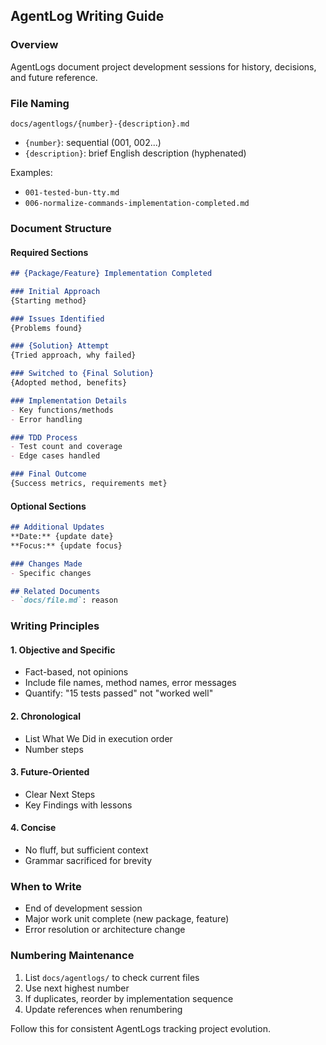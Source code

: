 ## AgentLog Writing Guide

### Overview
AgentLogs document project development sessions for history, decisions, and future reference.

### File Naming
`docs/agentlogs/{number}-{description}.md`

- `{number}`: sequential (001, 002...)
- `{description}`: brief English description (hyphenated)

Examples:
- `001-tested-bun-tty.md`
- `006-normalize-commands-implementation-completed.md`

### Document Structure

#### Required Sections
```markdown
## {Package/Feature} Implementation Completed

### Initial Approach
{Starting method}

### Issues Identified
{Problems found}

### {Solution} Attempt
{Tried approach, why failed}

### Switched to {Final Solution}
{Adopted method, benefits}

### Implementation Details
- Key functions/methods
- Error handling

### TDD Process
- Test count and coverage
- Edge cases handled

### Final Outcome
{Success metrics, requirements met}
```

#### Optional Sections
```markdown
## Additional Updates
**Date:** {update date}
**Focus:** {update focus}

### Changes Made
- Specific changes

## Related Documents
- `docs/file.md`: reason
```

### Writing Principles

#### 1. Objective and Specific
- Fact-based, not opinions
- Include file names, method names, error messages
- Quantify: "15 tests passed" not "worked well"

#### 2. Chronological
- List What We Did in execution order
- Number steps

#### 3. Future-Oriented
- Clear Next Steps
- Key Findings with lessons

#### 4. Concise
- No fluff, but sufficient context
- Grammar sacrificed for brevity

### When to Write
- End of development session
- Major work unit complete (new package, feature)
- Error resolution or architecture change

### Numbering Maintenance
1. List `docs/agentlogs/` to check current files
2. Use next highest number
3. If duplicates, reorder by implementation sequence
4. Update references when renumbering

Follow this for consistent AgentLogs tracking project evolution.
